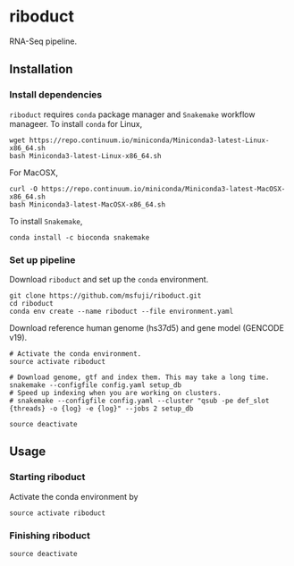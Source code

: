# riboduct
RNA-Seq pipeline.

## Installation
### Install dependencies
`riboduct` requires `conda` package manager and `Snakemake` workflow manageer.
To install `conda` for Linux,
```
wget https://repo.continuum.io/miniconda/Miniconda3-latest-Linux-x86_64.sh
bash Miniconda3-latest-Linux-x86_64.sh
```
For MacOSX,
```
curl -O https://repo.continuum.io/miniconda/Miniconda3-latest-MacOSX-x86_64.sh
bash Miniconda3-latest-MacOSX-x86_64.sh
```
To install `Snakemake`,
```
conda install -c bioconda snakemake
```

### Set up pipeline
Download `riboduct` and set up the `conda` environment.
```
git clone https://github.com/msfuji/riboduct.git
cd riboduct
conda env create --name riboduct --file environment.yaml
```

Download reference human genome (hs37d5) and gene model (GENCODE v19).
```
# Activate the conda environment.
source activate riboduct

# Download genome, gtf and index them. This may take a long time.
snakemake --configfile config.yaml setup_db
# Speed up indexing when you are working on clusters.
# snakemake --configfile config.yaml --cluster "qsub -pe def_slot {threads} -o {log} -e {log}" --jobs 2 setup_db

source deactivate
```

## Usage

### Starting riboduct
Activate the conda environment by
```
source activate riboduct
```

### Finishing riboduct
```
source deactivate
```
